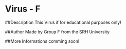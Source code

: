 # Virus - F                                       


 ##Description
 This Virus if for educational purposes only!
 
 ##Author
 Made by Group F from the SRH University

##More Informations comming soon!
